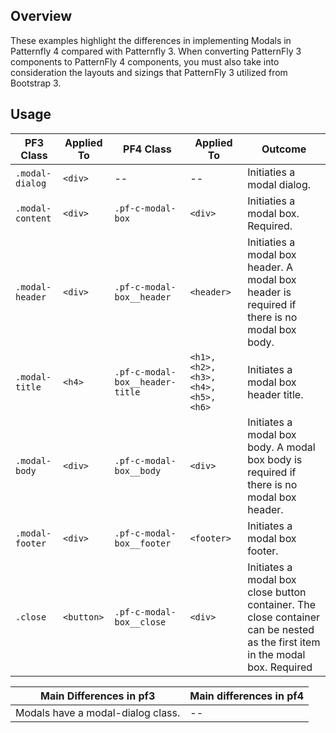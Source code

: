 ## Overview

These examples highlight the differences in implementing Modals in Patternfly 4 compared with Patternfly 3.
When converting PatternFly 3 components to PatternFly 4 components, you must also take into consideration the layouts and sizings that PatternFly 3 utilized from Bootstrap 3.

## Usage

| PF3 Class | Applied To | PF4 Class | Applied To | Outcome |
| -- | -- | -- | -- | -- |
| `.modal-dialog` | `<div>` | -- | -- | Initiaties a modal dialog. |
| `.modal-content` | `<div>` | `.pf-c-modal-box` | `<div>` | Initiaties a modal box. Required. |
| `.modal-header` | `<div>`  | `.pf-c-modal-box__header` | `<header>` | Initiaties a modal box header. A modal box header is required if there is no modal box body. | 
| `.modal-title` |  `<h4>` | `.pf-c-modal-box__header-title` | `<h1>, <h2>, <h3>, <h4>, <h5>, <h6>` | Initiates a modal box header title. | 
| `.modal-body` | `<div>` | `.pf-c-modal-box__body` | `<div>` | Initiates a modal box body. A modal box body is required if there is no modal box header. |
| `.modal-footer` | `<div>` | `.pf-c-modal-box__footer` | `<footer>` | Initiates a modal box footer. |
| `.close` | `<button>` | `.pf-c-modal-box__close` | `<div>` | Initiates a modal box close button container. The close container can be nested as the first item in the modal box. Required |


| Main Differences in pf3 | Main differences in pf4|
| -- | -- |
| Modals have a modal-dialog class. | -- |
